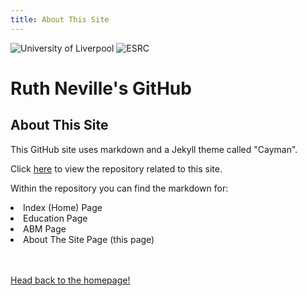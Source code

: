 ```yaml
---
title: About This Site
---
```

![University of Liverpool](https://user-images.githubusercontent.com/71274167/97724887-6af12480-1ac5-11eb-823c-687199a9b36e.png) ![ESRC](https://user-images.githubusercontent.com/71274167/97725173-c7ecda80-1ac5-11eb-9be1-fa21d09976eb.png)

<h1> Ruth Neville's GitHub </h1>

<h2> About This Site </h2>

<p> This GitHub site uses markdown and a Jekyll theme called "Cayman". </p>

<p> Click <a href="https://github.com/ruthneville/ruthneville.github.io"> here</a> to view the repository related to this site. </p>
  
<p> Within the repository you can find the markdown for:
  <li> Index (Home) Page </li>
  <li> Education Page </li>
  <li> ABM Page </li>
  <li> About The Site Page (this page) </li>
<br>
<br>

<p><a href="https://ruthneville.github.io/">Head back to the homepage!</a> </p>
   

